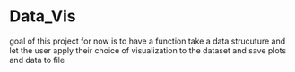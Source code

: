 # Data_Vis

goal of this project for now is to have a function take a data strucuture and let the user apply their choice of visualization to the dataset and save plots and data to file
